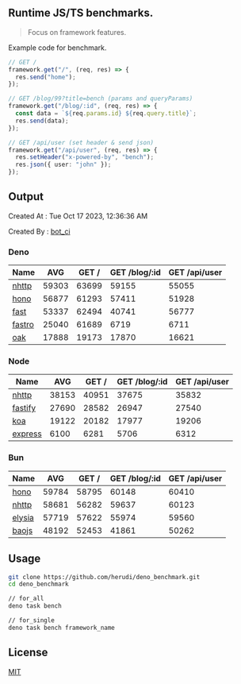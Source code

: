 ## Runtime JS/TS benchmarks.

> Focus on framework features.

Example code for benchmark.
```ts
// GET /
framework.get("/", (req, res) => {
  res.send("home");
});

// GET /blog/99?title=bench (params and queryParams)
framework.get("/blog/:id", (req, res) => {
  const data = `${req.params.id} ${req.query.title}`;
  res.send(data);
});

// GET /api/user (set header & send json)
framework.get("/api/user", (req, res) => {
  res.setHeader("x-powered-by", "bench");
  res.json({ user: "john" });
});
```

## Output
Created At : Tue Oct 17 2023, 12:36:36 AM

Created By : [bot_ci](https://github.com/herudi/deno_benchmarks/commits?author=github-actions%5Bbot%5D)


### Deno
|Name|AVG|GET /|GET /blog/:id|GET /api/user|
|----|----|----|----|----|
|[nhttp](https://github.com/nhttp/nhttp)|59303|63699|59155|55055|
|[hono](https://github.com/honojs/hono)|56877|61293|57411|51928|
|[fast](https://github.com/danteissaias/fast)|53337|62494|40741|56777|
|[fastro](https://github.com/fastrodev/fastro)|25040|61689|6719|6711|
|[oak](https://github.com/oakserver/oak)|17888|19173|17870|16621|
  


### Node
|Name|AVG|GET /|GET /blog/:id|GET /api/user|
|----|----|----|----|----|
|[nhttp](https://github.com/nhttp/nhttp)|38153|40951|37675|35832|
|[fastify](https://github.com/fastify/fastify)|27690|28582|26947|27540|
|[koa](https://github.com/koajs/koa)|19122|20182|17977|19206|
|[express](https://github.com/expressjs/express)|6100|6281|5706|6312|
  


### Bun
|Name|AVG|GET /|GET /blog/:id|GET /api/user|
|----|----|----|----|----|
|[hono](https://github.com/honojs/hono)|59784|58795|60148|60410|
|[nhttp](https://github.com/nhttp/nhttp)|58681|56282|59637|60123|
|[elysia](https://github.com/elysiajs/elysia)|57719|57622|55974|59560|
|[baojs](https://github.com/mattreid1/baojs)|48192|52453|41861|50262|
  



## Usage

```bash
git clone https://github.com/herudi/deno_benchmark.git
cd deno_benchmark

// for_all
deno task bench

// for_single
deno task bench framework_name
```

## License

[MIT](LICENSE)

